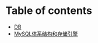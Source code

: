 # Table of contents

* [DB](README.md)
* [MySQL体系结构和存储引擎](mysql-ti-xi-jie-gou-he-cun-chu-yin-qing.md)
